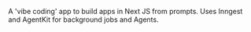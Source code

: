 A 'vibe coding' app to build apps in Next JS from prompts. Uses Inngest and AgentKit for background jobs and Agents.
